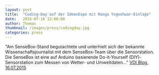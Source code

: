 ```yaml
---
layout: post
title:  "Coding-Day auf der IdeenExpo mit Ranga Yogeshwar-Einlage"
date:   2015-07-16 12:00:00
author: Thomas
thumbnail: /images/press/codingday.jpg
categories: press
---
```

"Am SenseBox-Stand begutachtete und unterhielt sich der bekannte Wissenschaftsjournalist mit dem SenseBox-Team über die Sensorstation. Die SenseBox ist eine auf Arduino basierende Do-it-Yourself (DIY)-Sensorstation zum Messen von Wetter- und Umweltdaten..."
<a href="http://www.vditz.de/meldung/coding-day-auf-der-ideenexpo-mit-ranga-yogeshwar-einlage/" target="_blank">VDI Blog, 16.07.2015</a>
